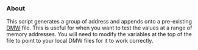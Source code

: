 ### About

This script generates a group of address and appends onto a pre-existing [DMW](https://github.com/aldelaro5/Dolphin-memory-engine) file. This is useful for when you want to test the values at a range of memory addresses. You will need to modify the variables at the top of the file to point to your local DMW files for it to work correctly.